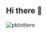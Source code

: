 ## Hi there 👋

<!---
![pblottiere](https://github-readme-stats.vercel.app/api?username=pblottiere&show_icons=true&theme=transparent&hide_border=true)
-->

![pblottiere](https://github-readme-stats-git-masterorgs-github-readme-stats-team.vercel.app/api?username=pblottiere&include_orgs=true)
